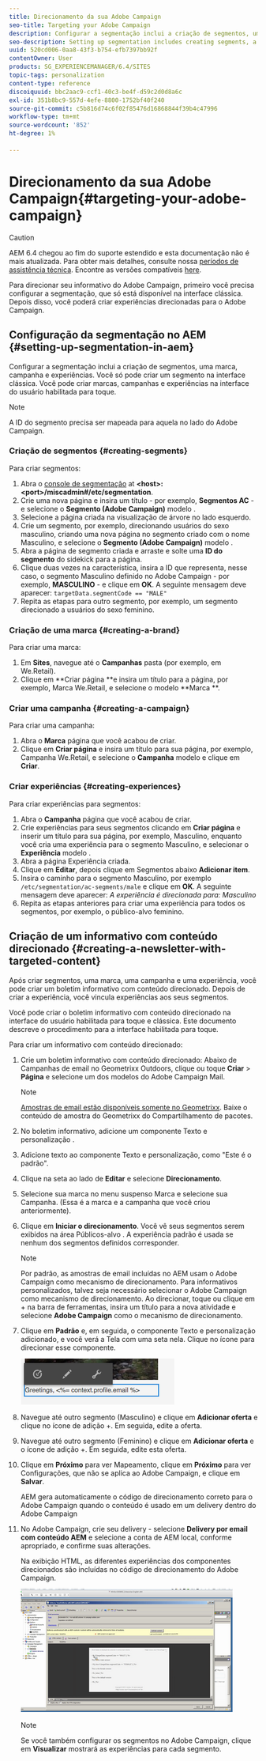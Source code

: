```yaml
---
title: Direcionamento da sua Adobe Campaign
seo-title: Targeting your Adobe Campaign
description: Configurar a segmentação inclui a criação de segmentos, uma marca, campanha e experiências.
seo-description: Setting up segmentation includes creating segments, a brand, campaign, and experiences.
uuid: 520cd006-0aa8-43f3-b754-efb7397bb92f
contentOwner: User
products: SG_EXPERIENCEMANAGER/6.4/SITES
topic-tags: personalization
content-type: reference
discoiquuid: bbc2aac9-ccf1-40c3-be4f-d59c2d0d8a6c
exl-id: 351b8bc9-557d-4efe-8800-1752bf40f240
source-git-commit: c5b816d74c6f02f85476d16868844f39b4c47996
workflow-type: tm+mt
source-wordcount: '852'
ht-degree: 1%

---
```


# Direcionamento da sua Adobe Campaign{#targeting-your-adobe-campaign}

>[!CAUTION]
>
>AEM 6.4 chegou ao fim do suporte estendido e esta documentação não é mais atualizada. Para obter mais detalhes, consulte nossa [períodos de assistência técnica](https://helpx.adobe.com/br/support/programs/eol-matrix.html). Encontre as versões compatíveis [here](https://experienceleague.adobe.com/docs/).

Para direcionar seu informativo do Adobe Campaign, primeiro você precisa configurar a segmentação, que só está disponível na interface clássica. Depois disso, você poderá criar experiências direcionadas para o Adobe Campaign.

## Configuração da segmentação no AEM {#setting-up-segmentation-in-aem}

Configurar a segmentação inclui a criação de segmentos, uma marca, campanha e experiências. Você só pode criar um segmento na interface clássica. Você pode criar marcas, campanhas e experiências na interface do usuário habilitada para toque.

>[!NOTE]
>
>A ID do segmento precisa ser mapeada para aquela no lado do Adobe Campaign.

### Criação de segmentos {#creating-segments}

Para criar segmentos:

1. Abra o [console de segmentação](http://localhost:4502/miscadmin#/etc/segmentation) at **&lt;host>:&lt;port>/miscadmin#/etc/segmentation**.
1. Crie uma nova página e insira um título - por exemplo, **Segmentos AC** - e selecione o **Segmento (Adobe Campaign)** modelo .
1. Selecione a página criada na visualização de árvore no lado esquerdo.
1. Crie um segmento, por exemplo, direcionando usuários do sexo masculino, criando uma nova página no segmento criado com o nome Masculino, e selecione o **Segmento (Adobe Campaign)** modelo .
1. Abra a página de segmento criada e arraste e solte uma **ID do segmento** do sidekick para a página.
1. Clique duas vezes na característica, insira a ID que representa, nesse caso, o segmento Masculino definido no Adobe Campaign - por exemplo, **MASCULINO** - e clique em **OK**. A seguinte mensagem deve aparecer: `targetData.segmentCode == "MALE"`
1. Repita as etapas para outro segmento, por exemplo, um segmento direcionado a usuários do sexo feminino.

### Criação de uma marca {#creating-a-brand}

Para criar uma marca:

1. Em **Sites**, navegue até o **Campanhas** pasta (por exemplo, em We.Retail).
1. Clique em **Criar página **e insira um título para a página, por exemplo, Marca We.Retail, e selecione o modelo **Marca **.

### Criar uma campanha {#creating-a-campaign}

Para criar uma campanha:

1. Abra o **Marca** página que você acabou de criar.
1. Clique em **Criar página** e insira um título para sua página, por exemplo, Campanha We.Retail, e selecione o **Campanha** modelo e clique em **Criar**.

### Criar experiências {#creating-experiences}

Para criar experiências para segmentos:

1. Abra o **Campanha** página que você acabou de criar.
1. Crie experiências para seus segmentos clicando em **Criar página** e inserir um título para sua página, por exemplo, Masculino, enquanto você cria uma experiência para o segmento Masculino, e selecionar o **Experiência** modelo .
1. Abra a página Experiência criada.
1. Clique em **Editar**, depois clique em Segmentos abaixo **Adicionar item**.
1. Insira o caminho para o segmento Masculino, por exemplo `/etc/segmentation/ac-segments/male` e clique em **OK**. A seguinte mensagem deve aparecer: *A experiência é direcionada para: Masculino*
1. Repita as etapas anteriores para criar uma experiência para todos os segmentos, por exemplo, o público-alvo feminino.

## Criação de um informativo com conteúdo direcionado {#creating-a-newsletter-with-targeted-content}

Após criar segmentos, uma marca, uma campanha e uma experiência, você pode criar um boletim informativo com conteúdo direcionado. Depois de criar a experiência, você vincula experiências aos seus segmentos.

Você pode criar o boletim informativo com conteúdo direcionado na interface do usuário habilitada para toque e clássica. Este documento descreve o procedimento para a interface habilitada para toque.

Para criar um informativo com conteúdo direcionado:

1. Crie um boletim informativo com conteúdo direcionado: Abaixo de Campanhas de email no Geometrixx Outdoors, clique ou toque **Criar** > **Página** e selecione um dos modelos do Adobe Campaign Mail.

   >[!NOTE]
   >
   >[Amostras de email estão disponíveis somente no Geometrixx](/help/sites-developing/we-retail.md#weretail). Baixe o conteúdo de amostra do Geometrixx do Compartilhamento de pacotes.

1. No boletim informativo, adicione um componente Texto e personalização .
1. Adicione texto ao componente Texto e personalização, como &quot;Este é o padrão&quot;.
1. Clique na seta ao lado de **Editar** e selecione **Direcionamento**.
1. Selecione sua marca no menu suspenso Marca e selecione sua Campanha. (Essa é a marca e a campanha que você criou anteriormente).
1. Clique em **Iniciar o direcionamento**. Você vê seus segmentos serem exibidos na área Públicos-alvo . A experiência padrão é usada se nenhum dos segmentos definidos corresponder.

   >[!NOTE]
   >
   >Por padrão, as amostras de email incluídas no AEM usam o Adobe Campaign como mecanismo de direcionamento. Para informativos personalizados, talvez seja necessário selecionar o Adobe Campaign como mecanismo de direcionamento. Ao direcionar, toque ou clique em + na barra de ferramentas, insira um título para a nova atividade e selecione **Adobe Campaign** como o mecanismo de direcionamento.

1. Clique em **Padrão** e, em seguida, o componente Texto e personalização adicionado, e você verá a Tela com uma seta nela. Clique no ícone para direcionar esse componente.

   ![chlimage_1-165](assets/chlimage_1-165.png)

1. Navegue até outro segmento (Masculino) e clique em **Adicionar oferta** e clique no ícone de adição +. Em seguida, edite a oferta.
1. Navegue até outro segmento (Feminino) e clique em **Adicionar oferta** e o ícone de adição +. Em seguida, edite esta oferta.
1. Clique em **Próximo** para ver Mapeamento, clique em **Próximo** para ver Configurações, que não se aplica ao Adobe Campaign, e clique em **Salvar**.

   AEM gera automaticamente o código de direcionamento correto para o Adobe Campaign quando o conteúdo é usado em um delivery dentro do Adobe Campaign

1. No Adobe Campaign, crie seu delivery - selecione **Delivery por email com conteúdo AEM** e selecione a conta de AEM local, conforme apropriado, e confirme suas alterações.

   Na exibição HTML, as diferentes experiências dos componentes direcionados são incluídas no código de direcionamento do Adobe Campaign.

   ![chlimage_1-166](assets/chlimage_1-166.png)

   >[!NOTE]
   >
   >Se você também configurar os segmentos no Adobe Campaign, clique em **Visualizar** mostrará as experiências para cada segmento.
